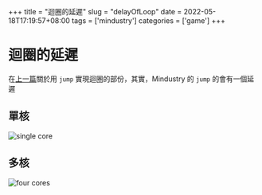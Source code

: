 +++
title = "迴圈的延遲"
slug = "delayOfLoop"
date = 2022-05-18T17:19:57+08:00
tags = ['mindustry']
categories = ['game']
+++

# 迴圈的延遲

在[上一篇](../turretautoaim)關於用 `jump` 實現迴圈的部份，其實，Mindustry 的 `jump` 的會有一個延遲  

## 單核
![single core](./singleCore.gif)

## 多核
![four cores](./fourCores.gif)


